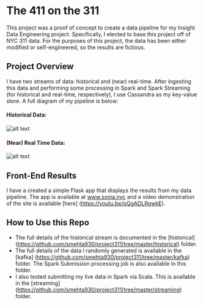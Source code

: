 # The 411 on the 311
This project was a proof of concept to create a data pipeline for my Insight Data Engineering project. Specifically, I elected to base this project off of NYC 311 data. For the purposes of this project, the data has been either modified or self-engineered, so the results are fictious.

## Project Overview
I have two streams of data: historical and (near) real-time. After ingesting this data and performing some processing in Spark and Spark Streaming (for historical and real-time, respectively), I use Cassandra as my key-value store. A full diagram of my pipeline is below:

#### Historical Data: 
![alt text](https://raw.githubusercontent.com/smehta930/project311/master/historical/historical.png "Historical Data")

#### (Near) Real Time Data:
![alt text](https://raw.githubusercontent.com/smehta930/project311/master/kafka/real_time.png "Near Real Time Data")

## Front-End Results
I have a created a simple Flask app that displays the results from my data pipeline. The app is available at www.sonia.nyc and a video demonstration of the site is available [here] (https://youtu.be/pQgADLRgwkE).

## How to Use this Repo
* The full details of the historical stream is documented in the [historical] (https://github.com/smehta930/project311/tree/master/historical) folder.
* The full details of the data I randomly generated is available in the [kafka] (https://github.com/smehta930/project311/tree/master/kafka) folder. The Spark Submission processing job is also available in this folder.
* I also tested submitting my live data in Spark via Scala. This is available in the [streaming] (https://github.com/smehta930/project311/tree/master/streaming) folder.
